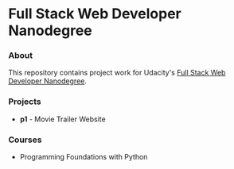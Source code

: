 # Full Stack Web Developer Nanodegree

### About
This repository contains project work for Udacity's [Full Stack Web Developer Nanodegree](https://www.udacity.com/course/nd004).

### Projects
- **p1** - Movie Trailer Website

### Courses
- Programming Foundations with Python
